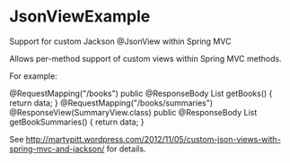 JsonViewExample
===============

Support for custom Jackson @JsonView within Spring MVC

Allows per-method support of custom views within Spring MVC methods.

For example:

  @RequestMapping("/books")
	public @ResponseBody List<Book> getBooks()
	{
		return data;
	}
	@RequestMapping("/books/summaries")
	@ResponseView(SummaryView.class)
	public @ResponseBody List<Book> getBookSummaries()
	{
		return data;
	}


See http://martypitt.wordpress.com/2012/11/05/custom-json-views-with-spring-mvc-and-jackson/ for details.

